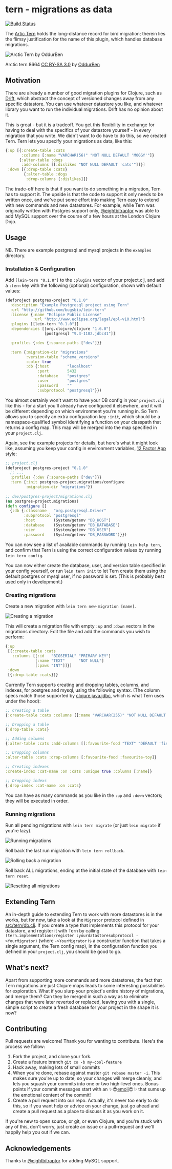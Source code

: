 # tern - migrations as data

[![Build Status](https://travis-ci.org/bugsbio/lein-tern.svg?branch=master)](https://travis-ci.org/bugsbio/lein-tern)

The [Artic Tern](http://en.wikipedia.org/wiki/Arctic_tern) holds the
long-distance record for bird migration; therein lies the flimsy justification
for the name of this plugin, which handles database migrations.

![Arctic Tern by OddurBen](images/tern.jpg)
<figcaption>
  Arctic tern 8664 <a href="http://creativecommons.org/licenses/by-sa/3.0">CC BY-SA 3.0</a>
  by <a href="http://commons.wikimedia.org/wiki/User:OddurBen">OddurBen</a>
</figcaption>

## Motivation

There are already a number of good migration plugins for Clojure, such as [Drift](https://github.com/macourtney/drift),
which abstract the concept of versioned changes away from any specific datastore.
You can use whatever datastore you like, and whatever library you want to run the individual migrations. Drift has no opinion about it.

This is great - but it is a tradeoff. You get this flexibility in exchange for having to deal
with the specifics of your datastore yourself - in every migration that you write. We didn't want to do have to do this, so we created Tern. Tern lets you specify your migrations as data, like this:

```clojure
{:up [{:create-table :cats
       :columns [:name "VARCHAR(56)" "NOT NULL DEFAULT 'MOGGY'"]}
      {:alter-table :dogs
       :add-columns [[:dislikes "NOT NULL DEFAULT 'cats'"]]}]
 :down [{:drop-table :cats}
        {:alter-table :dogs
         :drop-columns [:dislikes]]}
```

The trade-off here is that if you want to do something in a migration, Tern has to support it. The upside is that the code to support it only needs to be written once, and we've put some effort into making Tern easy to extend with new commands and new datastores. For example, while Tern was originally written with Postgres support only, [@eightbitraptor](https://github.com/eightbitraptor/) was able to add MySQL support over the course of a few hours at the London Clojure Dojo.

## Usage

NB. There are example postgresql and mysql projects in the `examples` directory.

### Installation & Configuration

Add `[lein-tern "0.1.0"]` to the `:plugins` vector of your project.clj, and add a `:tern` key with the following (optional) configuration, shown with default values:

```clojure
(defproject postgres-project "0.1.0"
  :description "Example Postgresql project using Tern"
  :url "http://github.com/bugsbio/lein-tern"
  :license {:name "Eclipse Public License"
            :url "http://www.eclipse.org/legal/epl-v10.html"}
  :plugins [[lein-tern "0.1.0"]]
  :dependencies [[org.clojure/clojure "1.6.0"]
                 [postgresql "9.3-1102.jdbc41"]]

  :profiles {:dev {:source-paths ["dev"]}}

  :tern {:migration-dir "migrations"
         :version-table "schema_versions"
         :color true
         :db {:host        "localhost"
              :port        5432
              :database    "postgres"
              :user        "postgres"
              :password    ""
              :subprotocol "postgresql"}})
```

You almost certainly won't want to have your DB config in your `project.clj` like this - for a start you'll already have configured it elsewhere, and it will be different depending on which environment you're running in. So Tern allows you to specify an extra configuration key `:init`, which should be a namespace-qualified symbol identifying a function on your classpath that returns a config map. This map will be merged into the map specified in your `project.clj`.

Again, see the example projects for details, but here's what it might look like, assuming you keep your config in environment variables, [12 Factor App](http://12factor.net/) style:

```clojure
;; project.clj
(defproject postgres-project "0.1.0"
  ;; ...
  :profiles {:dev {:source-paths ["dev"]}}
  :tern {:init postgres-project.migrations/configure
         :migration-dir "migrations"})
         
;; dev/postgres-project/migrations.clj
(ns postgres-project.migrations)
(defn configure []
  {:db {:classname   "org.postgresql.Driver"
        :subprotocol "postgresql"
        :host        (System/getenv "DB_HOST")
        :database    (System/getenv "DB_DATABASE")
        :user        (System/getenv "DB_USER")
        :password    (System/getenv "DB_PASSWORD")}})
```

You can now see a list of available commands by running `lein help tern`, and confirm that Tern is using the correct configuration values by running `lein tern config`.

You can now either create the database, user, and version table specified in your config yourself, or run `lein tern init` to let Tern create them using the default postgres or mysql user, if no password is set. (This is probably best used only in development.)

### Creating migrations

Create a new migration with `lein tern new-migration [name]`.

![Creating a migration](images/screenshot-create-migration.png)

This will create a migration file with empty `:up` and `:down` vectors in the migrations directory. Edit the file and add the commands you wish to perform:

```clojure
{:up
 [{:create-table :cats
   :columns [[:id   "BIGSERIAL" "PRIMARY KEY"]
             [:name "TEXT"      "NOT NULL"]
             [:paws "INT"]]}]
 :down
 [{:drop-table :cats}]}
```

Currently Tern supports creating and dropping tables, columns, and indexes, for postgres and mysql, using the following syntax. (The column specs match those supported by [clojure.java.jdbc](https://github.com/clojure/java.jdbc/), which is what Tern uses under the hood):

```clojure
;; Creating a table
{:create-table :cats :columns [[:name "VARCHAR(255)" "NOT NULL DEFAULT 'Kitty'"]]}

;; Dropping a table
{:drop-table :cats}

;; Adding columns
{:alter-table :cats :add-columns [[:favourite-food "TEXT" "DEFAULT 'fish'"]]}

;; Dropping columns
:alter-table :cats :drop-columns [:favourite-food :favourite-toy]}

;; Creating indexes
:create-index :cat-name :on :cats :unique true :columns [:name]}

;; Dropping indexs
{:drop-index :cat-name :on :cats}
```

You can have as many commands as you like in the `:up` and `:down` vectors; they will be executed in order.

### Running migrations

Run all pending migrations with `lein tern migrate` (or just `lein migrate` if you're lazy).

![Running migrations](images/screenshot-run-migrations.png)

Roll back the last run migration with `lein tern rollback`.

![Rolling back a migration](images/screenshot-rollback.png)

Roll back ALL migrations, ending at the initial state of the database with `lein tern reset`.

![Resetting all migrations](images/screenshot-reset.png) 

## Extending Tern

An in-depth guide to extending Tern to work with more datastores is in the works, but for now, take a look at the `Migrator` protocol defined in [src/tern/db.clj](https://github.com/bugsbio/lein-tern/blob/master/src/tern/db.clj). If you create a type that implements this protocol for your datastore, and register it with Tern by calling `(tern.implementations/register :yourdatastoresubprotocol ->YourMigrator)` (where `->YourMigrator` is a constructor function that takes a single argument, the Tern config map), in the configuration function you defined in your `project.clj`, you should be good to go.

## What's next?

Apart from supporting more commands and more datastores, the fact that Tern migrations are just Clojure maps leads to some interesting possibilities for exploration.
What if you slurp your project's entire history of migrations, and merge them? Can they be merged in such a way as to eliminate changes that were later reverted or replaced, leaving you with a single, simple script to create a fresh database for your project in the shape it is now?

## Contributing

Pull requests are welcome! Thank you for wanting to contribute. Here's the process we follow:

1. Fork the project, and clone your fork.
2. Create a feature branch `git co -b my-cool-feature`
3. Hack away, making lots of small commits
4. When you're done, rebase against master `git rebase master -i`. This makes sure you're up to date, so your changes will merge cleanly, and lets you squash your commits into one or two high-level ones. Bonus points if your commit messages start with an :sparkles::heart_eyes:[emoji](http://www.emoji-cheat-sheet.com/):heart_eyes::sparkles: that sums up the emotional content of the commit!
5. Create a pull request into our repo. Actually, it's never too early to do this, so if you want help or advice on your change, just go ahead and create a pull request as a place to discuss it as you work on it.

If you're new to open source, or git, or even Clojure, and you're stuck with any of this, don't worry, just create an issue or a pull-request and we'll happily help you out if we can.

## Acknowledgements

Thanks to [@eightbitraptor](https://github.com/eightbitraptor/) for adding MySQL support.
